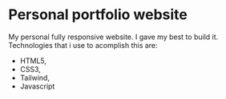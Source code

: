 # Personal portfolio website

My personal fully responsive website.
I gave my best to build it.
Technologies that i use to acomplish this are:

- HTML5,
- CSS3,
- Tailwind,
- Javascript
